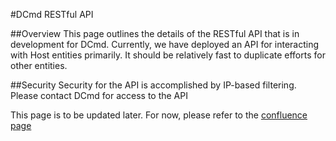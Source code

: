 #DCmd RESTful API

##Overview
This page outlines the details of the RESTful API that is in development for DCmd. Currently, we have deployed an API for interacting with Host entities primarily. It should be relatively fast to duplicate efforts for other entities.

##Security
Security for the API is accomplished by IP-based filtering. Please contact DCmd for access to the API

This page is to be updated later. For now, please refer to the [confluence page](https://www.hawaii.edu/bwiki/display/SITARd/RESTful+API)
